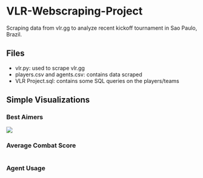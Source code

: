 # VLR-Webscraping-Project
Scraping data from vlr.gg to analyze recent kickoff tournament in Sao Paulo, Brazil.

## Files
- vlr.py: used to scrape vlr.gg
- players.csv and agents.csv: contains data scraped
- VLR Project.sql: contains some SQL queries on the players/teams

## Simple Visualizations
### Best Aimers
![](https://github.com/kxmii/VLR-Webscraping-Project/blob/main/teamplayeracc.gif)

### Average Combat Score
![]()

### Agent Usage
![]()
